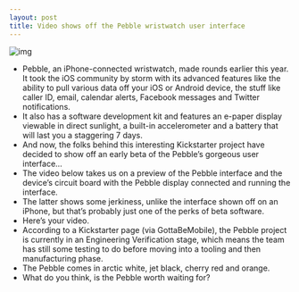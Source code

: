 ```yaml
---
layout: post
title: Video shows off the Pebble wristwatch user interface
---
```

![img](http://media.idownloadblog.com/wp-content/uploads/2012/04/pebble.jpg)
* Pebble, an iPhone-connected wristwatch, made rounds earlier this year. It took the iOS community by storm with its advanced features like the ability to pull various data off your iOS or Android device, the stuff like caller ID, email, calendar alerts, Facebook messages and Twitter notifications.
* It also has a software development kit and features an e-paper display viewable in direct sunlight, a built-in accelerometer and a battery that will last you a staggering 7 days.
* And now, the folks behind this interesting Kickstarter project have decided to show off an early beta of the Pebble’s gorgeous user interface…
* The video below takes us on a preview of the Pebble interface and the device’s circuit board with the Pebble display connected and running the interface.
* The latter shows some jerkiness, unlike the interface shown off on an iPhone, but that’s probably just one of the perks of beta software.
* Here’s your video.
* According to a Kickstarter page (via GottaBeMobile), the Pebble project is currently in an Engineering Verification stage, which means the team has still some testing to do before moving into a tooling and then manufacturing phase.
* The Pebble comes in arctic white, jet black, cherry red and orange.
* What do you think, is the Pebble worth waiting for?

